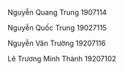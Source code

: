 Nguyễn Quang Trung 1907114

Nguyễn Quốc Trung 19027115

Nguyễn Văn Trường 19207116

Lê Trương Minh Thành 19207102
